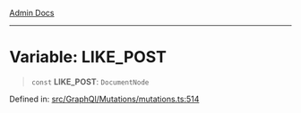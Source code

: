 [Admin Docs](/)

***

# Variable: LIKE\_POST

> `const` **LIKE\_POST**: `DocumentNode`

Defined in: [src/GraphQl/Mutations/mutations.ts:514](https://github.com/PalisadoesFoundation/talawa-admin/blob/main/src/GraphQl/Mutations/mutations.ts#L514)
